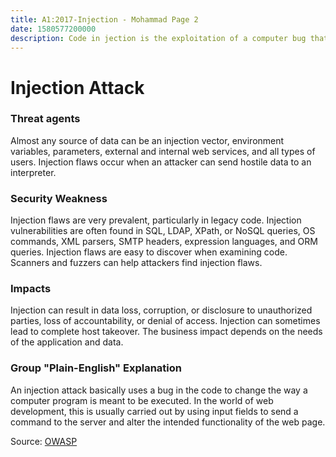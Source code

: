 ```yaml
---
title: A1:2017-Injection - Mohammad Page 2
date: 1580577200000
description: Code in jection is the exploitation of a computer bug that is caused by processing invalid data. The injection is used by an attacker to introduce (or "inject") code into a vulnerable computer program and change the course of execution. The result of successful code injection can be disastrous, for example, by allowing computer viruses or computer worms to propagate. [Source](https://en.wikipedia.org/wiki/Code_injection)
---
```


# Injection Attack
### Threat agents
Almost any source of data can be an injection vector, environment variables, parameters, external and internal web services, and all types of users. Injection flaws occur when an attacker can send hostile data to an interpreter.
### Security Weakness
Injection flaws are very prevalent, particularly in legacy code. Injection vulnerabilities are often found in SQL, LDAP, XPath, or NoSQL queries, OS commands, XML parsers, SMTP headers, expression languages, and ORM queries.
Injection flaws are easy to discover when examining code. Scanners and fuzzers can help attackers find injection flaws.
### Impacts
Injection can result in data loss, corruption, or disclosure to unauthorized parties, loss of accountability, or denial of access. Injection can sometimes lead to complete host takeover.
The business impact depends on the needs of the application and data.
### Group "Plain-English" Explanation
An injection attack basically uses a bug in the code to change the way a computer program is meant to be executed. In the world of web development, this is usually carried out by using input fields to send a command to the server and alter the intended functionality of the web page.


Source: [OWASP](https://owasp.org/www-project-top-ten/2017/A1_2017-Injection)